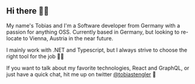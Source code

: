 ## Hi there 👋🏻

My name's Tobias and I'm a Software developer from Germany with a passion for anything OSS. Currently based in Germany, but looking to re-locate to Vienna, Austria in the near future.

I mainly work with .NET and Typescript, but I always strive to choose the right tool for the job 💪🏻

If you want to talk about my favorite technologies, React and GraphQL, or just have a quick chat, hit me up on twitter [@tobiastengler](https://twitter.com/tobiastengler) 🚀
